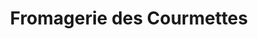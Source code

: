 ---
title: "Fromagerie des Courmettes"
url: /tourrettes-sur-loup/fromagerie-des-courmettes/
shop: ferme
---
